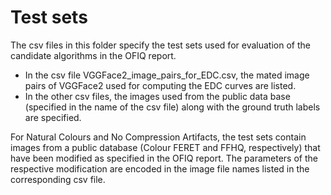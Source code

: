 # Test sets

The csv files in this folder specify the test sets used for evaluation of the candidate algorithms in the OFIQ report.

* In the csv file VGGFace2_image_pairs_for_EDC.csv, the mated image pairs of VGGFace2 used for computing the EDC curves are listed.
* In the other csv files, the images used from the public data base (specified in the name of the csv file) along with the ground truth labels are specified.

For Natural Colours and No Compression Artifacts, the test sets contain images from a public database (Colour FERET and FFHQ, respectively) that have been modified as specified in the OFIQ report. The parameters of the respective modification are encoded in the image file names listed in the corresponding csv file.
